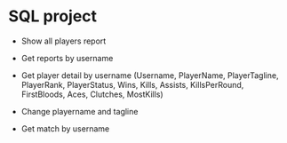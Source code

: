 # SQL project

- Show all players report
- Get reports by username

- Get player detail by username (Username, PlayerName, PlayerTagline, PlayerRank, PlayerStatus, Wins, Kills, Assists, KillsPerRound, FirstBloods, Aces, Clutches, MostKills)
- Change playername and tagline

- Get match by username